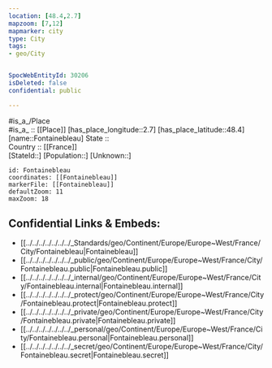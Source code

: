 ```yaml
---
location: [48.4,2.7] 
mapzoom: [7,12] 
mapmarker: city 
type: City
tags:
- geo/City


SpocWebEntityId: 30206
isDeleted: false
confidential: public

---
```

#is_a_/Place  
#is_a_ :: [[Place]] 
[has_place_longitude::2.7] 
[has_place_latitude::48.4] 
[name::Fontainebleau] 
State ::  
Country :: [[France]]  
[StateId::] 
[Population::] 
[Unknown::] 


```leaflet
id: Fontainebleau
coordinates: [[Fontainebleau]] 
markerFile: [[Fontainebleau]] 
defaultZoom: 11 
maxZoom: 18
```


## Confidential Links & Embeds: 
- [[../../../../../../../_Standards/geo/Continent/Europe/Europe~West/France/City/Fontainebleau|Fontainebleau]] 
- [[../../../../../../../_public/geo/Continent/Europe/Europe~West/France/City/Fontainebleau.public|Fontainebleau.public]] 
- [[../../../../../../../_internal/geo/Continent/Europe/Europe~West/France/City/Fontainebleau.internal|Fontainebleau.internal]] 
- [[../../../../../../../_protect/geo/Continent/Europe/Europe~West/France/City/Fontainebleau.protect|Fontainebleau.protect]] 
- [[../../../../../../../_private/geo/Continent/Europe/Europe~West/France/City/Fontainebleau.private|Fontainebleau.private]] 
- [[../../../../../../../_personal/geo/Continent/Europe/Europe~West/France/City/Fontainebleau.personal|Fontainebleau.personal]] 
- [[../../../../../../../_secret/geo/Continent/Europe/Europe~West/France/City/Fontainebleau.secret|Fontainebleau.secret]] 

